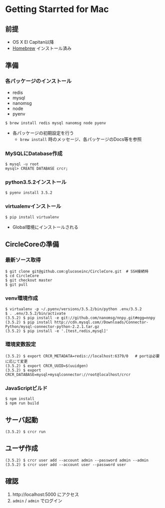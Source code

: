 # Getting Starrted for Mac
## 前提
- OS X El Capitan以降
- [Homebrew](http://brew.sh/index_ja.html) インストール済み

## 準備
### 各パッケージのインストール
- redis
- mysql
- nanomsg
- node
- pyenv

```
$ brew install redis mysql nanomsg node pyenv
```

- 各パッケージの初期設定を行う
    - `brew install` 時のメッセージ、各パッケージのDocs等を参照

### MySQLにDatabase作成
```
$ mysql -u root
mysql> CREATE DATABASE crcr;
```

### python3.5.2インストール
```
$ pyenv install 3.5.2
```

### virtualenvインストール
```
$ pip install virtualenv
```
- Global環境にインストールされる

## CircleCoreの準備
### 最新ソース取得
```
$ git clone git@github.com:glucoseinc/CircleCore.git  # SSH接続時
$ cd CircleCore
$ git checkout master
$ git pull
```

### venv環境作成
```
$ virtualenv -p ~/.pyenv/versions/3.5.2/bin/python .env/3.5.2
$ . .env/3.5.2/bin/activate
(3.5.2) $ pip install -e git://github.com/nanomsg/nnpy.git#egg=nnpy
(3.5.2) $ pip install http://cdn.mysql.com//Downloads/Connector-Python/mysql-connector-python-2.2.1.tar.gz
(3.5.2) $ pip install -e '.[test,redis,mysql]'
```

### 環境変数設定
```
(3.5.2) $ export CRCR_METADATA=redis://localhost:6379/0   # portは必要に応じて変更
(3.5.2) $ export CRCR_UUID=$(uuidgen)
(3.5.2) $ export CRCR_DATABASE=mysql+mysqlconnector://root@localhost/crcr
```

### JavaScriptビルド
```
$ npm install
$ npm run build
```

## サーバ起動
```
(3.5.2) $ crcr run
```

## ユーザ作成
```
(3.5.2) $ crcr user add --account admin --password admin --admin
(3.5.2) $ crcr user add --account user --password user
```

## 確認
1. http://localhost:5000 にアクセス
1. `admin` / `admin` でログイン
